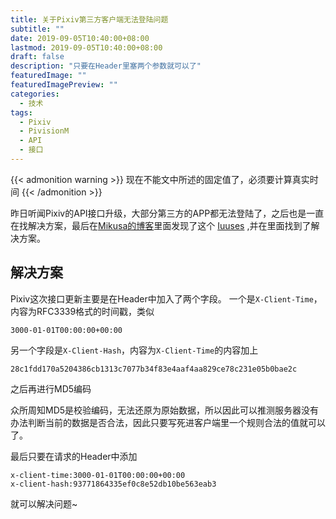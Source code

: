 ```yaml
---
title: 关于Pixiv第三方客户端无法登陆问题
subtitle: ""
date: 2019-09-05T10:40:00+08:00
lastmod: 2019-09-05T10:40:00+08:00
draft: false
description: "只要在Header里塞两个参数就可以了"
featuredImage: ""
featuredImagePreview: ""
categories: 
  - 技术
tags: 
  - Pixiv
  - PivisionM
  - API
  - 接口
---
```


<!--more-->

{{< admonition warning >}}
现在不能文中所述的固定值了，必须要计算真实时间
{{< /admonition >}}

昨日听闻Pixiv的API接口升级，大部分第三方的APP都无法登陆了，之后也是一直在找解决方案，最后在[Mikusa的博客](https://www.himiku.com)里面发现了这个 [Iuuses](https://github.com/upbit/pixivpy/issues/83) ,并在里面找到了解决方案。

## 解决方案

Pixiv这次接口更新主要是在Header中加入了两个字段。
一个是`X-Client-Time`，内容为RFC3339格式的时间戳，类似

```
3000-01-01T00:00:00+00:00
```

另一个字段是`X-Client-Hash`，内容为`X-Client-Time`的内容加上

```
28c1fdd170a5204386cb1313c7077b34f83e4aaf4aa829ce78c231e05b0bae2c
```

之后再进行MD5编码

众所周知MD5是校验编码，无法还原为原始数据，所以因此可以推测服务器没有办法判断当前的数据是否合法，因此只要写死进客户端里一个规则合法的值就可以了。

最后只要在请求的Header中添加

```
x-client-time:3000-01-01T00:00:00+00:00
x-client-hash:93771864335ef0c8e52db10be563eab3
```

就可以解决问题~

